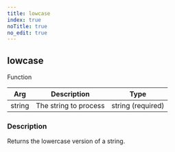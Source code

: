 ```yaml
---
title: lowcase
index: true
noTitle: true
no_edit: true
---
```




<div class="vql_item"></div>


## lowcase
<span class='vql_type label label-warning pull-right page-header'>Function</span>



<div class="vqlargs"></div>

Arg | Description | Type
----|-------------|-----
string|The string to process|string (required)

### Description

Returns the lowercase version of a string.

